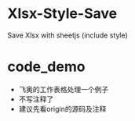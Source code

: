# Xlsx-Style-Save
Save Xlsx with sheetjs (include style)

# code_demo
* 飞奥的工作表格处理一个例子
* 不写注释了
* 建议先看origin的源码及注释
